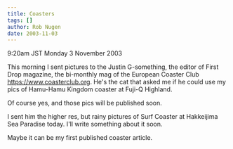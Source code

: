 ```yaml
---
title: Coasters
tags: []
author: Rob Nugen
date: 2003-11-03
---
```


<p class=date>9:20am JST Monday 3 November 2003</p>

<p>This morning I sent pictures to the Justin G-something, the editor
of First Drop magazine, the bi-monthly mag of the European Coaster
Club <a
href="https://www.coasterclub.org">https://www.coasterclub.org</a>.
He's the cat that asked me if he could use my pics of Hamu-Hamu
Kingdom coaster at Fuji-Q Highland.</p>

<p>Of course yes, and those pics will be published soon.</p>

<p>I sent him the higher res, but rainy pictures of Surf Coaster at
Hakkeijima Sea Paradise today.  I'll write something about it
soon.</p>

<p>Maybe it can be my first published coaster article.</p>
